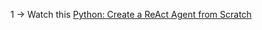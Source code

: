 1 -> Watch this [Python: Create a ReAct Agent from Scratch](https://youtu.be/hKVhRA9kfeM?si=Puq7cz5rbiQ7PzHw)
